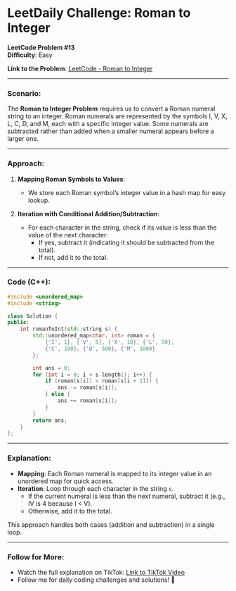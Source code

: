 # LeetDaily Challenge: Roman to Integer

**LeetCode Problem #13**  
**Difficulty**: Easy

**Link to the Problem**: [LeetCode - Roman to Integer](https://leetcode.com/problems/roman-to-integer/)

---

### Scenario:
The **Roman to Integer Problem** requires us to convert a Roman numeral string to an integer. Roman numerals are represented by the symbols I, V, X, L, C, D, and M, each with a specific integer value. Some numerals are subtracted rather than added when a smaller numeral appears before a larger one.

---

### Approach:

1. **Mapping Roman Symbols to Values**:  
   - We store each Roman symbol’s integer value in a hash map for easy lookup.

2. **Iteration with Conditional Addition/Subtraction**:
   - For each character in the string, check if its value is less than the value of the next character:
     - If yes, subtract it (indicating it should be subtracted from the total).
     - If not, add it to the total.

---

### Code (C++):

```cpp
#include <unordered_map>
#include <string>

class Solution {
public:
    int romanToInt(std::string s) {
        std::unordered_map<char, int> roman = {
            {'I', 1}, {'V', 5}, {'X', 10}, {'L', 50},
            {'C', 100}, {'D', 500}, {'M', 1000}
        };

        int ans = 0;
        for (int i = 0; i < s.length(); i++) {
            if (roman[s[i]] < roman[s[i + 1]]) {
                ans -= roman[s[i]];
            } else {
                ans += roman[s[i]];
            }
        }
        return ans;
    }
};
```

---

### Explanation:

- **Mapping**: Each Roman numeral is mapped to its integer value in an unordered map for quick access.
- **Iteration**: Loop through each character in the string `s`.
  - If the current numeral is less than the next numeral, subtract it (e.g., IV is 4 because I < V).
  - Otherwise, add it to the total.
  
This approach handles both cases (addition and subtraction) in a single loop.

---

### Follow for More:
- Watch the full explanation on TikTok: [Link to TikTok Video](#)
- Follow me for daily coding challenges and solutions! 🚀
